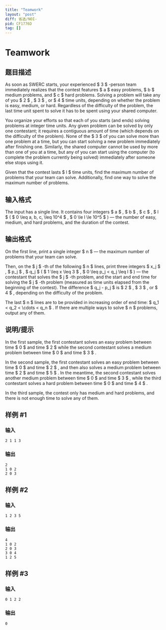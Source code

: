 ```yaml
---
title: "Teamwork"
layout: "post"
diff: 省选/NOI-
pid: CF1776D
tag: []
---
```


# Teamwork

## 题目描述

As soon as SWERC starts, your experienced $ 3 $ -person team immediately realizes that the contest features $ a $ easy problems, $ b $ medium problems, and $ c $ hard problems. Solving a problem will take any of you $ 2 $ , $ 3 $ , or $ 4 $ time units, depending on whether the problem is easy, medium, or hard. Regardless of the difficulty of the problem, the last time unit spent to solve it has to be spent using your shared computer.

You organize your efforts so that each of you starts (and ends) solving problems at integer time units. Any given problem can be solved by only one contestant; it requires a contiguous amount of time (which depends on the difficulty of the problem). None of the $ 3 $ of you can solve more than one problem at a time, but you can start solving a new problem immediately after finishing one. Similarly, the shared computer cannot be used by more than one of you at a time, but any of you can start using the computer (to complete the problem currently being solved) immediately after someone else stops using it.

Given that the contest lasts $ l $ time units, find the maximum number of problems that your team can solve. Additionally, find one way to solve the maximum number of problems.

## 输入格式

The input has a single line. It contains four integers $ a $ , $ b $ , $ c $ , $ l $ ( $ 0 \leq a, b, c, \leq 10^4 $ , $ 0 \le l \le 10^5 $ ) — the number of easy, medium, and hard problems, and the duration of the contest.

## 输出格式

On the first line, print a single integer $ n $ — the maximum number of problems that your team can solve.

Then, on the $ j $ -th of the following $ n $ lines, print three integers $ x_j $ , $ p_j $ , $ q_j $ ( $ 1 \leq x \leq 3 $ , $ 0 \leq p_j < q_j \leq l $ ) — the contestant that solves the $ j $ -th problem, and the start and end time for solving the $ j $ -th problem (measured as time units elapsed from the beginning of the contest). The difference $ q_j - p_j $ is $ 2 $ , $ 3 $ , or $ 4 $ , depending on the difficulty of the problem.

The last $ n $ lines are to be provided in increasing order of end time: $ q_1 < q_2 < \cdots < q_n $ . If there are multiple ways to solve $ n $ problems, output any of them.

## 说明/提示

In the first sample, the first contestant solves an easy problem between time $ 0 $ and time $ 2 $ while the second contestant solves a medium problem between time $ 0 $ and time $ 3 $ .

In the second sample, the first contestant solves an easy problem between time $ 0 $ and time $ 2 $ , and then also solves a medium problem between time $ 2 $ and time $ 5 $ . In the meantime, the second contestant solves another medium problem between time $ 0 $ and time $ 3 $ , while the third contestant solves a hard problem between time $ 0 $ and time $ 4 $ .

In the third sample, the contest only has medium and hard problems, and there is not enough time to solve any of them.

## 样例 #1

### 输入

```
2 1 1 3
```

### 输出

```
2
1 0 2
2 0 3
```

## 样例 #2

### 输入

```
1 2 3 5
```

### 输出

```
4
1 0 2
2 0 3
3 0 4
1 2 5
```

## 样例 #3

### 输入

```
0 1 2 2
```

### 输出

```
0
```

